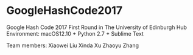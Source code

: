 # GoogleHashCode2017
Google Hash Code 2017 First Round in The University of Edinburgh Hub
Environment: macOS12.10 + Python 2.7 + Sublime Text

Team members:
Xiaowei Liu
Xinda Xu
Zhaoyu Zhang
